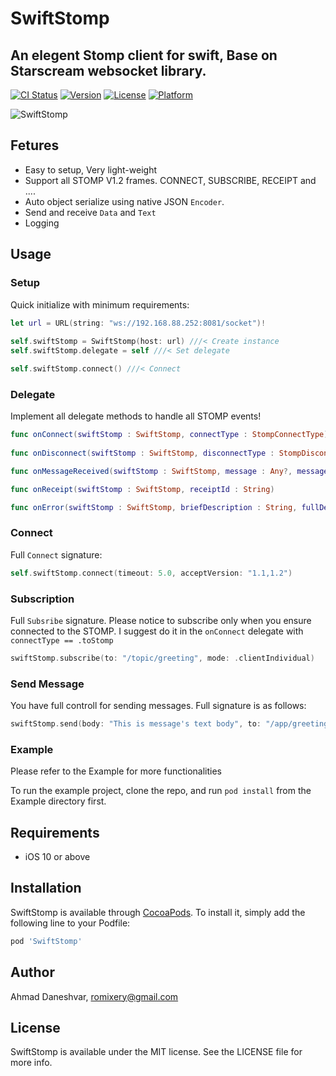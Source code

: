 # SwiftStomp

## An elegent Stomp client for swift, Base on Starscream websocket library.

[![CI Status](https://img.shields.io/travis/Romixery/SwiftStomp.svg?style=flat)](https://travis-ci.org/Romixery/SwiftStomp)
[![Version](https://img.shields.io/cocoapods/v/SwiftStomp.svg?style=flat)](https://cocoapods.org/pods/SwiftStomp)
[![License](https://img.shields.io/cocoapods/l/SwiftStomp.svg?style=flat)](https://cocoapods.org/pods/SwiftStomp)
[![Platform](https://img.shields.io/cocoapods/p/SwiftStomp.svg?style=flat)](https://cocoapods.org/pods/SwiftStomp)

![SwiftStomp](https://raw.githubusercontent.com/Romixery/SwiftStomp/assets/Example/SwiftStomp/Assets/SS-Logo.jpg)

## Fetures
- Easy to setup, Very light-weight
- Support all STOMP V1.2 frames. CONNECT, SUBSCRIBE, RECEIPT and ....
- Auto object serialize using native JSON `Encoder`.
- Send and receive `Data` and `Text`
- Logging

## Usage

### Setup
Quick initialize with minimum requirements:
```Swift
let url = URL(string: "ws://192.168.88.252:8081/socket")!
        
self.swiftStomp = SwiftStomp(host: url) ///< Create instance
self.swiftStomp.delegate = self ///< Set delegate

self.swiftStomp.connect() ///< Connect
```

### Delegate
Implement all delegate methods to handle all STOMP events!
```swift
func onConnect(swiftStomp : SwiftStomp, connectType : StompConnectType)
    
func onDisconnect(swiftStomp : SwiftStomp, disconnectType : StompDisconnectType)

func onMessageReceived(swiftStomp : SwiftStomp, message : Any?, messageId : String, destination : String)

func onReceipt(swiftStomp : SwiftStomp, receiptId : String)

func onError(swiftStomp : SwiftStomp, briefDescription : String, fullDescription : String?, receiptId : String?, type : StompErrorType)
```

### Connect
Full `Connect` signature:
```Swift
self.swiftStomp.connect(timeout: 5.0, acceptVersion: "1.1,1.2")
```

### Subscription
Full `Subsribe` signature. Please notice to subscribe only when you ensure connected to the STOMP. I suggest do it in the `onConnect` delegate with `connectType == .toStomp`

```swift
swiftStomp.subscribe(to: "/topic/greeting", mode: .clientIndividual)
```

### Send Message
You have full controll for sending messages. Full signature is as follows:
```swift
swiftStomp.send(body: "This is message's text body", to: "/app/greeting", receiptId: "msg-\(Int.random(in: 0..<1000))", headers: [:])
```

### Example
Please refer to the Example for more functionalities

To run the example project, clone the repo, and run `pod install` from the Example directory first.

## Requirements

- iOS 10 or above

## Installation

SwiftStomp is available through [CocoaPods](https://cocoapods.org). To install
it, simply add the following line to your Podfile:

```ruby
pod 'SwiftStomp'
```

## Author

Ahmad Daneshvar, romixery@gmail.com

## License

SwiftStomp is available under the MIT license. See the LICENSE file for more info.

